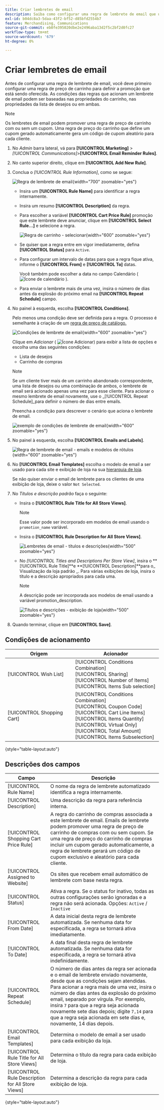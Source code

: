 ```yaml
---
title: Criar lembretes de email
description: Saiba como configurar uma regra de lembrete de email que use uma regra de preço de carrinho existente.
exl-id: b04dc8a3-5daa-43f2-bf52-d85bfd2554b7
feature: Merchandising, Communications
source-git-commit: eb0fe395020dbe2e2496aba13d2f5c2bf2d0fc27
workflow-type: tm+mt
source-wordcount: '679'
ht-degree: 0%

---
```


# Criar lembretes de email

Antes de configurar uma regra de lembrete de email, você deve primeiro configurar uma regra de preço de carrinho para definir a promoção que está sendo oferecida. As condições das regras que acionam um lembrete de email podem ser baseadas nas propriedades do carrinho, nas propriedades da lista de desejos ou em ambas.

>[!NOTE]
>
>Os lembretes de email podem promover uma regra de preço de carrinho com ou sem um cupom. Uma regra de preço do carrinho que define um cupom gerado automaticamente gera um código de cupom aleatório para cada cliente.

1. No _Admin_ barra lateral, vá para **[!UICONTROL Marketing]** > _[!UICONTROL Communications]_>**[!UICONTROL Email Reminder Rules]**.

1. No canto superior direito, clique em **[!UICONTROL Add New Rule]**.

1. Conclua o _[!UICONTROL Rule Information]_, como se segue:

   ![Regra de lembrete de email](./assets/email-reminder-new.png){width="700" zoomable="yes"}

   - Insira um **[!UICONTROL Rule Name]** para identificar a regra internamente.

   - Insira um resumo **[!UICONTROL Description]** da regra.

   - Para escolher a variável **[!UICONTROL Cart Price Rule]** promoção que este lembrete deve anunciar, clique em **[!UICONTROL Select Rule…]** e selecione a regra.

     ![Regra de carrinho - selecionar](./assets/email-reminder-select-rule.png){width="600" zoomable="yes"}

   - Se quiser que a regra entre em vigor imediatamente, defina **[!UICONTROL Status]** para `Active`.

   - Para configurar um intervalo de datas para que a regra fique ativa, informe o **[!UICONTROL From]** e **[!UICONTROL To]** datas.

     Você também pode escolher a data no campo Calendário ( ![Ícone de calendário](../assets/icon-calendar.png) ).

   - Para enviar o lembrete mais de uma vez, insira o número de dias antes da explosão do próximo email na **[!UICONTROL Repeat Schedule]** campo.

1. No painel à esquerda, escolha **[!UICONTROL Conditions]**.

   Pelo menos uma condição deve ser definida para a regra. O processo é semelhante à criação de um [regra de preço de catálogo.](price-rules-catalog.md)

   ![Condições de lembrete de email](./assets/email-reminder-conditions.png){width="600" zoomable="yes"}

   Clique em _Adicionar_ ( ![Ícone Adicionar](../assets/icon-add-green-circle.png)) para exibir a lista de opções e escolha uma das seguintes condições:

   - Lista de desejos
   - Carrinho de compras

   >[!NOTE]
   >
   >Se um cliente tiver mais de um carrinho abandonado correspondente, uma lista de desejos ou uma combinação de ambos, o lembrete de email será acionado apenas uma vez para esse cliente. Para acionar o mesmo lembrete de email novamente, use o _[!UICONTROL Repeat Schedule]_para definir o número de dias entre emails.

   Preencha a condição para descrever o cenário que aciona o lembrete de email.

   ![exemplo de condições de lembrete de email](./assets/email-reminder-condition-example.png){width="600" zoomable="yes"}

1. No painel à esquerda, escolha **[!UICONTROL Emails and Labels]**.

   ![Regra de lembrete de email - emails e modelos de rótulos ](./assets/email-reminder-rule-emails-labels-email-templates.png){width="600" zoomable="yes"}

1. No **[!UICONTROL Email Templates]** escolha o modelo de email a ser usado para cada site e exibição de loja na sua [hierarquia de loja](../getting-started/websites-stores-views.md).

   Se não quiser enviar o email de lembrete para os clientes de uma exibição de loja, deixe o valor `Not Selected`.

1. No _Títulos e descrição padrão_ faça o seguinte:

   - Insira o **[!UICONTROL Rule Title for All Store Views]**.

     >[!NOTE]
     >
     >Esse valor pode ser incorporado em modelos de email usando o `promotion_name` variável.

   - Insira o **[!UICONTROL Rule Description for All Store Views]**.

     ![Lembretes de email - títulos e descrições](./assets/email-reminders-emails-and-labels-default-titles-description.png){width="500" zoomable="yes"}

   - No _[!UICONTROL Titles and Descriptions Per Store View]_, insira o **[!UICONTROL Rule Title]**e **[!UICONTROL Description]**para o_ Visualização da loja padrão _. Para várias exibições de loja, insira o título e a descrição apropriados para cada uma.

     >[!NOTE]
     >
     >A descrição pode ser incorporada aos modelos de email usando a variável promotion_description.

     ![Títulos e descrições - exibição de loja](./assets/email-reminder-rules-title-descriptions-per-store-view.png){width="500" zoomable="yes"}

1. Quando terminar, clique em **[!UICONTROL Save]**.

## Condições de acionamento

| Origem | Acionador |
|--- |--- |
| [!UICONTROL Wish List] | [!UICONTROL Conditions Combination]<br/>[!UICONTROL Sharing]<br/>[!UICONTROL Number of Items]<br/>[!UICONTROL Items Sub selection] |
| [!UICONTROL Shopping Cart] | [!UICONTROL Conditions Combination]<br/>[!UICONTROL Coupon Code]<br/>[!UICONTROL Cart Line Items]<br/>[!UICONTROL Items Quantity]<br/>[!UICONTROL Virtual Only]<br/>[!UICONTROL Total Amount]<br/>[!UICONTROL Items Subselection] |

{style="table-layout:auto"}

## Descrições dos campos

| Campo | Descrição |
|--- |--- |
| [!UICONTROL Rule Name] | O nome da regra de lembrete automatizado identifica a regra internamente. |
| [!UICONTROL Description] | Uma descrição da regra para referência interna. |
| [!UICONTROL Shopping Cart Price Rule] | A regra do carrinho de compras associada a este lembrete de email. Emails de lembrete podem promover uma regra de preço de carrinho de compras com ou sem cupom. Se uma regra de preço do carrinho de compras incluir um cupom gerado automaticamente, a regra de lembrete gerará um código de cupom exclusivo e aleatório para cada cliente. |
| [!UICONTROL Assigned to Website] | Os sites que recebem email automático de lembrete com base nesta regra. |
| [!UICONTROL Status] | Ativa a regra. Se o status for inativo, todas as outras configurações serão ignoradas e a regra não será acionada. Opções: `Active` / `Inactive` |
| [!UICONTROL From Date] | A data inicial desta regra de lembrete automatizada. Se nenhuma data for especificada, a regra se tornará ativa imediatamente. |
| [!UICONTROL To Date] | A data final desta regra de lembrete automatizada. Se nenhuma data for especificada, a regra se tornará ativa indefinidamente. |
| [!UICONTROL Repeat Schedule] | O número de dias antes da regra ser acionada e o email de lembrete enviado novamente, desde que as condições sejam atendidas. Para acionar a regra mais de uma vez, insira o número de dias antes da explosão do próximo email, separado por vírgula. Por exemplo, insira `7` para que a regra seja acionada novamente sete dias depois; digite `7,14` para que a regra seja acionada em sete dias e, novamente, 14 dias depois. |
| [!UICONTROL Email Templates] | Determina o modelo de email a ser usado para cada exibição da loja. |
| [!UICONTROL Rule Title for All Store Views] | Determina o título da regra para cada exibição de loja. |
| [!UICONTROL Rule Description for All Store Views] | Determina a descrição da regra para cada exibição de loja. |

{style="table-layout:auto"}
